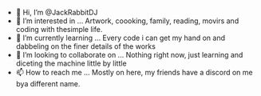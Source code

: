 - 👋 Hi, I’m @JackRabbitDJ
- 👀 I’m interested in ... Artwork, coooking, family, reading, movirs and coding with thesimple life.
- 🌱 I’m currently learning ... Every code i can get my hand on and dabbeling on the finer details of the works
- 💞️ I’m looking to collaborate on ... Nothing right now, just learning and diceting the machine little by little
- 📫 How to reach me ... Mostly on here, my friends have a discord on me bya different name.

<!---
JackRabbitDJ/JackRabbitDJ is a ✨ special ✨ repository because its `README.md` (this file) appears on your GitHub profile.
You can click the Preview link to take a look at your changes.
--->

